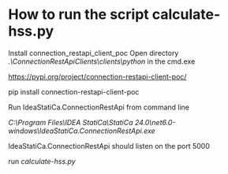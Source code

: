 # How to run the script calculate-hss.py

Install connection_restapi_client_poc
Open directory _.\ConnectionRestApiClients\clients\python_ in the cmd.exe

https://pypi.org/project/connection-restapi-client-poc/

pip install connection-restapi-client-poc


Run IdeaStatiCa.ConnectionRestApi from command line

_C:\Program Files\IDEA StatiCa\StatiCa 24.0\net6.0-windows\IdeaStatiCa.ConnectionRestApi.exe_

IdeaStatiCa.ConnectionRestApi should listen on the port 5000 


run _calculate-hss.py_